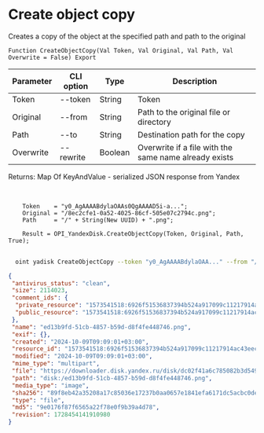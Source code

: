 ﻿---
sidebar_position: 5
---

# Create object copy
 Creates a copy of the object at the specified path and path to the original



`Function CreateObjectCopy(Val Token, Val Original, Val Path, Val Overwrite = False) Export`

  | Parameter | CLI option | Type | Description |
  |-|-|-|-|
  | Token | --token | String | Token |
  | Original | --from | String | Path to the original file or directory |
  | Path | --to | String | Destination path for the copy |
  | Overwrite | --rewrite | Boolean | Overwrite if a file with the same name already exists |

  
  Returns:  Map Of KeyAndValue - serialized JSON response from Yandex

<br/>




```bsl title="Code example"
    Token    = "y0_AgAAAABdylaOAAs0QgAAAAD5i-a...";
    Original = "/8ec2cfe1-0a52-4025-86cf-505e07c2794c.png";
    Path     = "/" + String(New UUID) + ".png";

    Result = OPI_YandexDisk.CreateObjectCopy(Token, Original, Path, True);
```



```sh title="CLI command example"
    
  oint yadisk CreateObjectCopy --token "y0_AgAAAABdylaOAA..." --from "/Alpaca.png" --to "/Alpaca (copy).png" --rewrite %rewrite%

```

```json title="Result"
{
 "antivirus_status": "clean",
 "size": 2114023,
 "comment_ids": {
  "private_resource": "1573541518:6926f51536837394b524a917099c11217914ac43eecf41e7152d52b8e9a20362",
  "public_resource": "1573541518:6926f51536837394b524a917099c11217914ac43eecf41e7152d52b8e9a20362"
 },
 "name": "ed13b9fd-51cb-4857-b59d-d8f4fe448746.png",
 "exif": {},
 "created": "2024-10-09T09:09:01+03:00",
 "resource_id": "1573541518:6926f51536837394b524a917099c11217914ac43eecf41e7152d52b8e9a20362",
 "modified": "2024-10-09T09:09:01+03:00",
 "mime_type": "multipart",
 "file": "https://downloader.disk.yandex.ru/disk/dc02f41a6c785082b3d549fecc0135f2724bd95aa23e7d01b871ce33be82a59a/6706563e/gwThwhLBKYvLhQCNnqAHikawF6ofeh69S2Q-9g1T5IGPQ-vmmg5ho0UNlym1cYvMYt55yWUwrNHLEwnJN27VGg%3D%3D?uid=1573541518&filename=ed13b9fd-51cb-4857-b59d-d8f4fe448746.png&disposition=attachment&hash=&limit=0&content_type=multipart&owner_uid=1573541518&fsize=2114023&hid=03d7263840468e281bd0b238a26e7d0d&media_type=image&tknv=v2&etag=9e0176f87f6565a22f78e0f9b39a4d78",
 "path": "disk:/ed13b9fd-51cb-4857-b59d-d8f4fe448746.png",
 "media_type": "image",
 "sha256": "89f8eb42a35208a17c85036e17237b0aa0657e1841efa6171dc5acbc0dea9e18",
 "type": "file",
 "md5": "9e0176f87f6565a22f78e0f9b39a4d78",
 "revision": 1728454141910980
}
```
